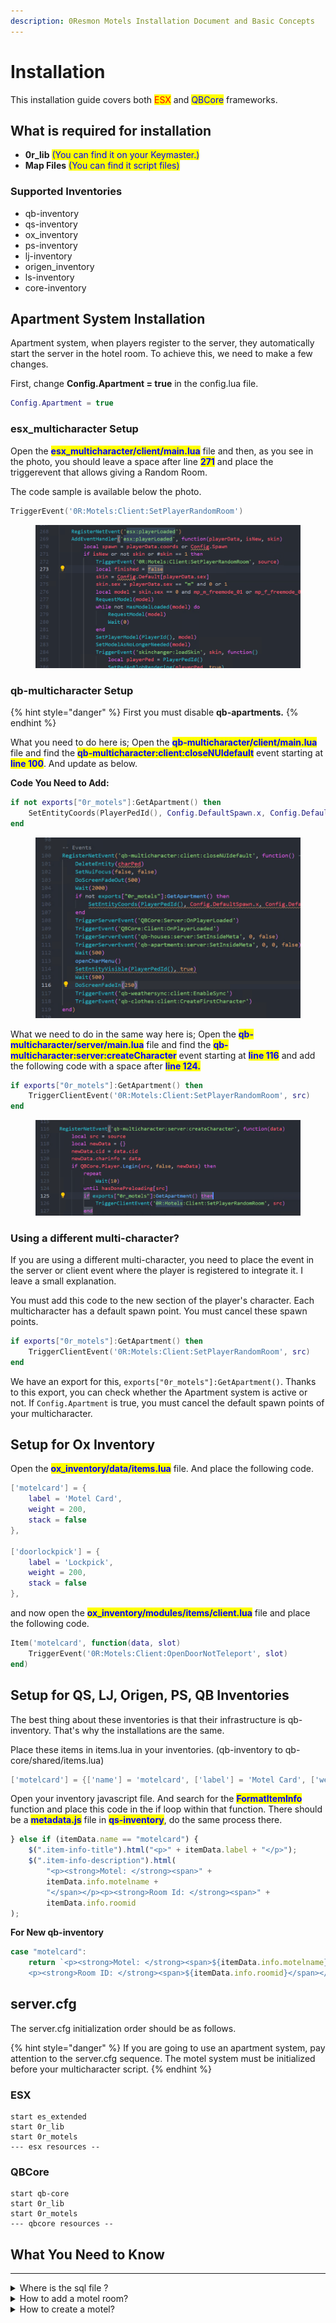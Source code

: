 ```yaml
---
description: 0Resmon Motels Installation Document and Basic Concepts
---
```


# Installation

This installation guide covers both <mark style="color:red;">ESX</mark> and <mark style="color:blue;">QBCore</mark> frameworks.

## What is required for installation

* **0r\_lib** <mark style="color:blue;">(You can find it on your Keymaster.)</mark>
* **Map Files** <mark style="color:blue;">(You can find it script files)</mark>

### Supported Inventories

* qb-inventory
* qs-inventory
* ox\_inventory
* ps-inventory
* lj-inventory
* origen\_inventory
* ls-inventory
* core-inventory

## Apartment System Installation

Apartment system, when players register to the server, they automatically start the server in the hotel room. To achieve this, we need to make a few changes.

First, change **Config.Apartment = true** in the config.lua file.

```lua
Config.Apartment = true
```

### esx\_multicharacter Setup

Open the <mark style="color:blue;">**esx\_multicharacter/client/main.lua**</mark> file and then, as you see in the photo, you should leave a space after line <mark style="color:blue;">**271**</mark> and place the triggerevent that allows giving a Random Room.

The code sample is available below the photo.

```lua
TriggerEvent('0R:Motels:Client:SetPlayerRandomRoom')
```

<figure><img src="../../.gitbook/assets/image (1).png" alt=""><figcaption></figcaption></figure>

### qb-multicharacter Setup

{% hint style="danger" %}
First you must disable **qb-apartments.**
{% endhint %}

What you need to do here is; Open the <mark style="color:blue;">**qb-multicharacter/client/main.lua**</mark> file and find the <mark style="color:blue;">**qb-multicharacter:client:closeNUIdefault**</mark> event starting at <mark style="color:blue;">**line 100**</mark>. And update as below.&#x20;

**Code You Need to Add:**

```lua
if not exports["0r_motels"]:GetApartment() then
    SetEntityCoords(PlayerPedId(), Config.DefaultSpawn.x, Config.DefaultSpawn.y, Config.DefaultSpawn.z)
end
```

<figure><img src="../../.gitbook/assets/image (2).png" alt=""><figcaption></figcaption></figure>

What we need to do in the same way here is; Open the <mark style="color:blue;">**qb-multicharacter/server/main.lua**</mark> file and find the <mark style="color:blue;">**qb-multicharacter:server:createCharacter**</mark> event starting at <mark style="color:blue;">**line 116**</mark> and add the following code with a space after <mark style="color:blue;">**line 124.**</mark>

```lua
if exports["0r_motels"]:GetApartment() then
    TriggerClientEvent('0R:Motels:Client:SetPlayerRandomRoom', src)
end
```

<figure><img src="../../.gitbook/assets/image (3).png" alt=""><figcaption></figcaption></figure>

### Using a different multi-character?

If you are using a different multi-character, you need to place the event in the server or client event where the player is registered to integrate it. I leave a small explanation.

You must add this code to the new section of the player's character. Each multicharacter has a default spawn point. You must cancel these spawn points.&#x20;

```lua
if exports["0r_motels"]:GetApartment() then
    TriggerClientEvent('0R:Motels:Client:SetPlayerRandomRoom', src)
end
```

We have an export for this, `exports["0r_motels"]:GetApartment()`. Thanks to this export, you can check whether the Apartment system is active or not. If `Config.Apartment` is true, you must cancel the default spawn points of your multicharacter.

## Setup for Ox Inventory

Open the <mark style="color:blue;">**ox\_inventory/data/items.lua**</mark> file. And place the following code.

```lua
['motelcard'] = {
	label = 'Motel Card',
	weight = 200,
	stack = false
},

['doorlockpick'] = {
	label = 'Lockpick',
	weight = 200,
	stack = false
},
```

and now open the <mark style="color:blue;">**ox\_inventory/modules/items/client.lua**</mark> file and place the following code.

```lua
Item('motelcard', function(data, slot)
    TriggerEvent('0R:Motels:Client:OpenDoorNotTeleport', slot)
end)
```

## Setup for QS, LJ, Origen, PS, QB Inventories

The best thing about these inventories is that their infrastructure is qb-inventory. That's why the installations are the same.

Place these items in items.lua in your inventories. (qb-inventory to qb-core/shared/items.lua)

```lua
['motelcard'] = {['name'] = 'motelcard', ['label'] = 'Motel Card', ['weight'] = 500, ['type'] = 'item', ['image'] = 'motelcard.png', ['unique'] = true, ['useable'] = true, ['shouldClose'] = true, ['combinable'] = nil, ['description'] = 'Motel Card'},
```

Open your inventory javascript file. And search for the <mark style="color:blue;">**FormatItemInfo**</mark> function and place this code in the if loop within that function. There should be a <mark style="color:blue;">**metadata.js**</mark> file in <mark style="color:blue;">**qs-inventory**</mark>, do the same process there.

```javascript
} else if (itemData.name == "motelcard") {
    $(".item-info-title").html("<p>" + itemData.label + "</p>");
    $(".item-info-description").html(
        "<p><strong>Motel: </strong><span>" +
        itemData.info.motelname +
        "</span></p><p><strong>Room Id: </strong><span>" +
        itemData.info.roomid
);
```

**For New qb-inventory**

```javascript
case "motelcard":
    return `<p><strong>Motel: </strong><span>${itemData.info.motelname}</span></p>
    <p><strong>Room ID: </strong><span>${itemData.info.roomid}</span></p>`;
```

## server.cfg

The server.cfg initialization order should be as follows.

{% hint style="danger" %}
If you are going to use an apartment system, pay attention to the server.cfg sequence. The motel system must be initialized before your multicharacter script.
{% endhint %}

### ESX

```
start es_extended
start 0r_lib
start 0r_motels
--- esx resources --
```

### QBCore

```
start qb-core
start 0r_lib
start 0r_motels
--- qbcore resources --
```

## What You Need to Know

***

<details>

<summary>Where is the sql  file ?</summary>

**There is no SQL File. The system automatically installs SQL into your database.**

</details>

<details>

<summary>How to add a motel room?</summary>

You can get information about this by watching this video.

[https://youtu.be/Wx-91KYJmvQ](https://youtu.be/Wx-91KYJmvQ)

</details>

<details>

<summary>How to create a motel?</summary>

You can get information about this by watching this video.

[https://youtu.be/\_bO\_Velqtpw](https://youtu.be/\_bO\_Velqtpw)

</details>



###



###
